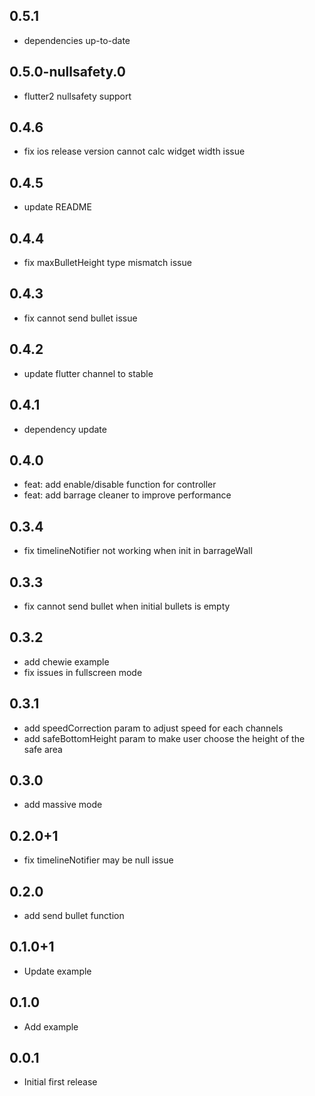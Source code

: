 ## 0.5.1

* dependencies up-to-date

## 0.5.0-nullsafety.0

* flutter2 nullsafety support

## 0.4.6

* fix ios release version cannot calc widget width issue

## 0.4.5

* update README

## 0.4.4

* fix maxBulletHeight type mismatch issue

## 0.4.3

* fix cannot send bullet issue

## 0.4.2

* update flutter channel to stable

## 0.4.1

* dependency update

## 0.4.0

* feat: add enable/disable function for controller
* feat: add barrage cleaner to improve performance

## 0.3.4

* fix timelineNotifier not working when init in barrageWall

## 0.3.3

* fix cannot send bullet when initial bullets is empty

## 0.3.2

* add chewie example
* fix issues in fullscreen mode

## 0.3.1

* add speedCorrection param to adjust speed for each channels
* add safeBottomHeight param to make user choose the height of the safe area

## 0.3.0

* add massive mode

## 0.2.0+1

* fix timelineNotifier may be null issue

## 0.2.0

* add send bullet function

## 0.1.0+1

* Update example

## 0.1.0

* Add example

## 0.0.1

* Initial first release
